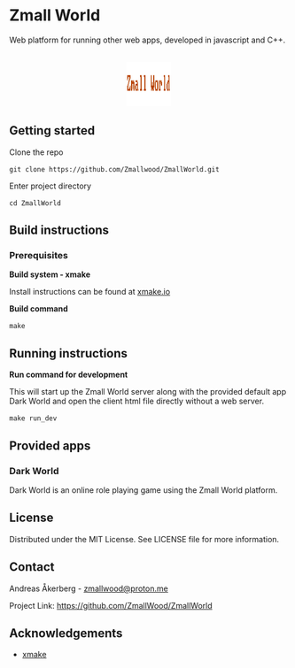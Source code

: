 # Zmall World
Web platform for running other web apps, developed in javascript and C++.

<!-- PROJECT LOGO -->
<br />
<div align="center">
  <img src="media/images/zmall_world_logo.png" alt="Logo" width="80" height="80">
</div>

## Getting started

Clone the repo

    git clone https://github.com/Zmallwood/ZmallWorld.git

Enter project directory

    cd ZmallWorld

## Build instructions

### Prerequisites

**Build system - xmake**

Install instructions can be found at [xmake.io](https://xmake.io)

**Build command**

    make

## Running instructions

**Run command for development**

This will start up the Zmall World server along with the provided default app Dark World and open the client html file directly without a web server.

    make run_dev

## Provided apps

### Dark World

Dark World is an online role playing game using the Zmall World platform.

## License
Distributed under the MIT License. See LICENSE file for more information.

## Contact
Andreas Åkerberg - zmallwood@proton.me

Project Link: https://github.com/ZmallWood/ZmallWorld

## Acknowledgements
* [xmake](https://xmake.io)
